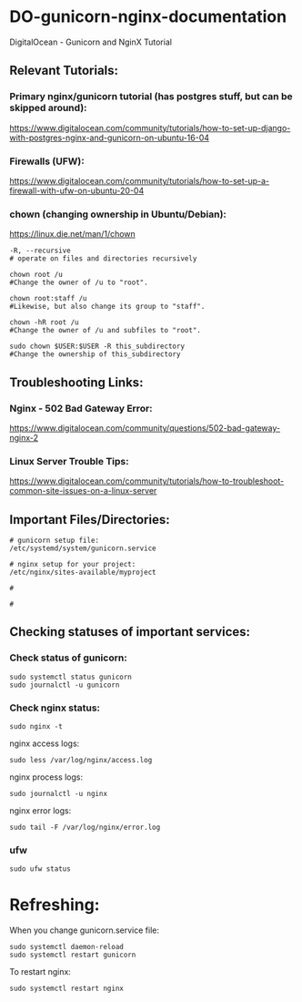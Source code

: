 # DO-gunicorn-nginx-documentation
DigitalOcean - Gunicorn and NginX Tutorial

## Relevant Tutorials:

### Primary nginx/gunicorn tutorial (has postgres stuff, but can be skipped around):
https://www.digitalocean.com/community/tutorials/how-to-set-up-django-with-postgres-nginx-and-gunicorn-on-ubuntu-16-04

### Firewalls (UFW):
https://www.digitalocean.com/community/tutorials/how-to-set-up-a-firewall-with-ufw-on-ubuntu-20-04

### chown (changing ownership in Ubuntu/Debian):
https://linux.die.net/man/1/chown

```
-R, --recursive
# operate on files and directories recursively

chown root /u
#Change the owner of /u to "root".

chown root:staff /u
#Likewise, but also change its group to "staff".

chown -hR root /u
#Change the owner of /u and subfiles to "root".

sudo chown $USER:$USER -R this_subdirectory
#Change the ownership of this_subdirectory

```


## Troubleshooting Links:

### Nginx - 502 Bad Gateway Error:
https://www.digitalocean.com/community/questions/502-bad-gateway-nginx-2

### Linux Server Trouble Tips:
https://www.digitalocean.com/community/tutorials/how-to-troubleshoot-common-site-issues-on-a-linux-server

## Important Files/Directories:

```
# gunicorn setup file:
/etc/systemd/system/gunicorn.service

# nginx setup for your project:
/etc/nginx/sites-available/myproject

#

#
```

## Checking statuses of important services:


### Check status of gunicorn:
```
sudo systemctl status gunicorn
sudo journalctl -u gunicorn
```

### Check nginx status:
```
sudo nginx -t
```

nginx access logs:
```
sudo less /var/log/nginx/access.log
```

nginx process logs:
```
sudo journalctl -u nginx
```

nginx error logs:
```
sudo tail -F /var/log/nginx/error.log
```

### ufw

```
sudo ufw status
```


# Refreshing:

When you change gunicorn.service file:
```
sudo systemctl daemon-reload
sudo systemctl restart gunicorn
```

To restart nginx:
```
sudo systemctl restart nginx
```
